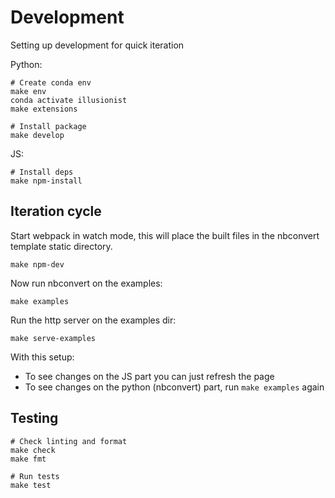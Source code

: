 # Development

Setting up development for quick iteration

Python:

```
# Create conda env
make env
conda activate illusionist
make extensions

# Install package
make develop
```

JS:

```
# Install deps
make npm-install
```

## Iteration cycle

Start webpack in watch mode, this will place the built files in the
nbconvert template static directory.

```
make npm-dev
```

Now run nbconvert on the examples:

```
make examples
```

Run the http server on the examples dir:

```
make serve-examples
```

With this setup:
- To see changes on the JS part you can just refresh the page
- To see changes on the python (nbconvert) part, run `make examples` again

## Testing

```
# Check linting and format
make check
make fmt

# Run tests
make test
```
